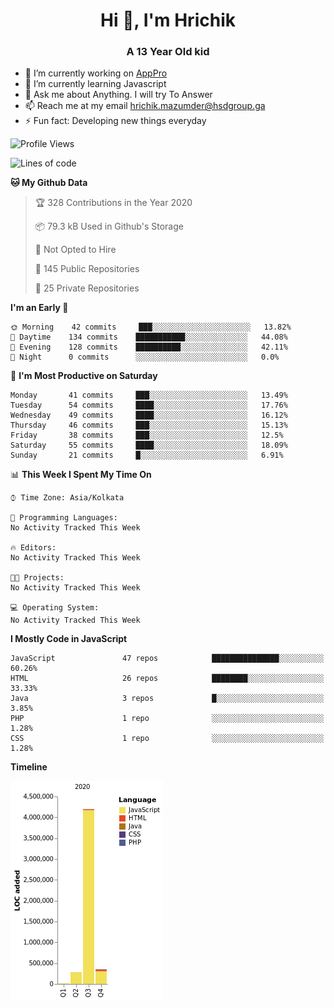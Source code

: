 <h1 align="center">Hi 👋, I'm Hrichik</h1>
<h3 align="center">A 13 Year Old kid</h3>


- 🔭 I’m currently working on [AppPro](https://apppro.in)
- 🌱 I’m currently learning Javascript
- 💬 Ask me about Anything. I will try To Answer
- 📫 Reach me at my email hrichik.mazumder@hsdgroup.ga
- ⚡ Fun fact: Developing new things everyday

<!--START_SECTION:waka-->
![Profile Views](http://img.shields.io/badge/Profile%20Views-1-blue)

![Lines of code](https://img.shields.io/badge/From%20Hello%20World%20I%27ve%20Written-3.2%20million%20lines%20of%20code-blue)

**🐱 My Github Data** 

> 🏆 328 Contributions in the Year 2020
 > 
> 📦 79.3 kB Used in Github's Storage 
 > 
> 🚫 Not Opted to Hire
 > 
> 📜 145 Public Repositories
 > 
> 🔑 25 Private Repositories 

**I'm an Early 🐤** 

```text
🌞 Morning    42 commits     ███░░░░░░░░░░░░░░░░░░░░░░   13.82% 
🌆 Daytime    134 commits    ███████████░░░░░░░░░░░░░░   44.08% 
🌃 Evening    128 commits    ██████████░░░░░░░░░░░░░░░   42.11% 
🌙 Night      0 commits      ░░░░░░░░░░░░░░░░░░░░░░░░░   0.0%

```
📅 **I'm Most Productive on Saturday** 

```text
Monday       41 commits     ███░░░░░░░░░░░░░░░░░░░░░░   13.49% 
Tuesday      54 commits     ████░░░░░░░░░░░░░░░░░░░░░   17.76% 
Wednesday    49 commits     ████░░░░░░░░░░░░░░░░░░░░░   16.12% 
Thursday     46 commits     ███░░░░░░░░░░░░░░░░░░░░░░   15.13% 
Friday       38 commits     ███░░░░░░░░░░░░░░░░░░░░░░   12.5% 
Saturday     55 commits     ████░░░░░░░░░░░░░░░░░░░░░   18.09% 
Sunday       21 commits     █░░░░░░░░░░░░░░░░░░░░░░░░   6.91%

```


📊 **This Week I Spent My Time On** 

```text
⌚︎ Time Zone: Asia/Kolkata

💬 Programming Languages: 
No Activity Tracked This Week

🔥 Editors: 
No Activity Tracked This Week

🐱‍💻 Projects: 
No Activity Tracked This Week

💻 Operating System: 
No Activity Tracked This Week

```

**I Mostly Code in JavaScript** 

```text
JavaScript               47 repos            ███████████████░░░░░░░░░░   60.26% 
HTML                     26 repos            ████████░░░░░░░░░░░░░░░░░   33.33% 
Java                     3 repos             █░░░░░░░░░░░░░░░░░░░░░░░░   3.85% 
PHP                      1 repo              ░░░░░░░░░░░░░░░░░░░░░░░░░   1.28% 
CSS                      1 repo              ░░░░░░░░░░░░░░░░░░░░░░░░░   1.28%

```


**Timeline**

![Chart not found](https://raw.githubusercontent.com/hrichiksite/hrichiksite/master/charts/bar_graph.png) 


<!--END_SECTION:waka-->
